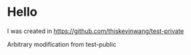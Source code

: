 # Hello

I was created in https://github.com/thiskevinwang/test-private

Arbitrary modification from test-public
